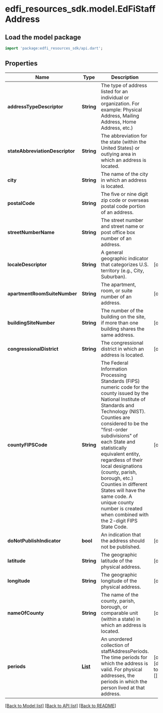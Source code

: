 # edfi_resources_sdk.model.EdFiStaffAddress

## Load the model package
```dart
import 'package:edfi_resources_sdk/api.dart';
```

## Properties
Name | Type | Description | Notes
------------ | ------------- | ------------- | -------------
**addressTypeDescriptor** | **String** | The type of address listed for an individual or organization.    For example:  Physical Address, Mailing Address, Home Address, etc.) | 
**stateAbbreviationDescriptor** | **String** | The abbreviation for the state (within the United States) or outlying area in which an address is located. | 
**city** | **String** | The name of the city in which an address is located. | 
**postalCode** | **String** | The five or nine digit zip code or overseas postal code portion of an address. | 
**streetNumberName** | **String** | The street number and street name or post office box number of an address. | 
**localeDescriptor** | **String** | A general geographic indicator that categorizes U.S. territory (e.g., City, Suburban). | [optional] 
**apartmentRoomSuiteNumber** | **String** | The apartment, room, or suite number of an address. | [optional] 
**buildingSiteNumber** | **String** | The number of the building on the site, if more than one building shares the same address. | [optional] 
**congressionalDistrict** | **String** | The congressional district in which an address is located. | [optional] 
**countyFIPSCode** | **String** | The Federal Information Processing Standards (FIPS) numeric code for the county issued by the National Institute of Standards and Technology (NIST). Counties are considered to be the \"first-order subdivisions\" of each State and statistically equivalent entity, regardless of their local designations (county, parish, borough, etc.) Counties in different States will have the same code. A unique county number is created when combined with the 2-digit FIPS State Code. | [optional] 
**doNotPublishIndicator** | **bool** | An indication that the address should not be published. | [optional] 
**latitude** | **String** | The geographic latitude of the physical address. | [optional] 
**longitude** | **String** | The geographic longitude of the physical address. | [optional] 
**nameOfCounty** | **String** | The name of the county, parish, borough, or comparable unit (within a state) in which an address is located. | [optional] 
**periods** | [**List<EdFiStaffAddressPeriod>**](EdFiStaffAddressPeriod.md) | An unordered collection of staffAddressPeriods. The time periods for which the address is valid. For physical addresses, the periods in which the person lived at that address. | [optional] [default to const []]

[[Back to Model list]](../README.md#documentation-for-models) [[Back to API list]](../README.md#documentation-for-api-endpoints) [[Back to README]](../README.md)


